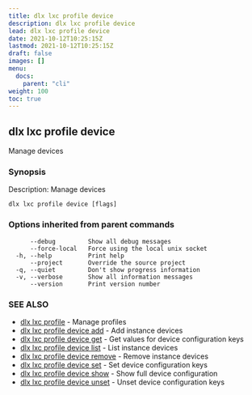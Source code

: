 ```yaml
---
title: dlx lxc profile device
description: dlx lxc profile device
lead: dlx lxc profile device
date: 2021-10-12T10:25:15Z
lastmod: 2021-10-12T10:25:15Z
draft: false
images: []
menu:
  docs:
    parent: "cli"
weight: 100
toc: true
---
```

## dlx lxc profile device

Manage devices

### Synopsis

Description:
  Manage devices



```
dlx lxc profile device [flags]
```

### Options inherited from parent commands

```
      --debug         Show all debug messages
      --force-local   Force using the local unix socket
  -h, --help          Print help
      --project       Override the source project
  -q, --quiet         Don't show progress information
  -v, --verbose       Show all information messages
      --version       Print version number
```

### SEE ALSO

* [dlx lxc profile](/docs/cmd/dlx_lxc_profile)	 - Manage profiles
* [dlx lxc profile device add](/docs/cmd/dlx_lxc_profile_device_add)	 - Add instance devices
* [dlx lxc profile device get](/docs/cmd/dlx_lxc_profile_device_get)	 - Get values for device configuration keys
* [dlx lxc profile device list](/docs/cmd/dlx_lxc_profile_device_list)	 - List instance devices
* [dlx lxc profile device remove](/docs/cmd/dlx_lxc_profile_device_remove)	 - Remove instance devices
* [dlx lxc profile device set](/docs/cmd/dlx_lxc_profile_device_set)	 - Set device configuration keys
* [dlx lxc profile device show](/docs/cmd/dlx_lxc_profile_device_show)	 - Show full device configuration
* [dlx lxc profile device unset](/docs/cmd/dlx_lxc_profile_device_unset)	 - Unset device configuration keys

